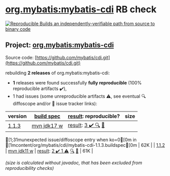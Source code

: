 [org.mybatis:mybatis-cdi](https://search.maven.org/artifact/org.mybatis/mybatis-cdi/) RB check
=======

[![Reproducible Builds](https://reproducible-builds.org/images/logos/rb.svg) an independently-verifiable path from source to binary code](https://reproducible-builds.org/)

## Project: [org.mybatis:mybatis-cdi](https://search.maven.org/artifact/org.mybatis/mybatis-cdi/)

Source code: [https://github.com/mybatis/cdi.git](https://github.com/mybatis/cdi.git)

rebuilding **2 releases** of org.mybatis:mybatis-cdi:
- **1** releases were found successfully **fully reproducible** (100% reproducible artifacts :heavy_check_mark:),
- 1 had issues (some unreproducible artifacts :warning:, see eventual :mag: diffoscope and/or :memo: issue tracker links):

| version | [build spec](/BUILDSPEC.md) | [result](https://reproducible-builds.org/docs/jvm/): reproducible? | size |
| -- | --------- | ------ | -- |
| [1.1.3](https://search.maven.org/artifact/org.mybatis/mybatis-cdi/1.1.3/pom) | [mvn jdk17 w](mybatis-cdi-1.1.3.buildspec) | [result](mybatis-cdi-1.1.3.buildinfo): [3 :heavy_check_mark: ](mybatis-cdi-1.1.3.buildcompare) [:mag:](mybatis-cdi-1.1.3.diffoscope) [:memo:](https://issues.apache.org/jira/browse/FELIX-6496)
[1;31munexpected issue/diffoscope entry when ko=0[0m in [1mcontent/org/mybatis/cdi/mybatis-cdi-1.1.3.buildspec[0m
 | 62K |
| [1.1.2](https://search.maven.org/artifact/org.mybatis/mybatis-cdi/1.1.2/pom) | [mvn jdk11 w](mybatis-cdi-1.1.2.buildspec) | [result](mybatis-cdi-1.1.2.buildinfo): [2 :heavy_check_mark:  1 :warning:](mybatis-cdi-1.1.2.buildcompare) [:mag:](mybatis-cdi-1.1.2.diffoscope) [:memo:](https://issues.apache.org/jira/browse/FELIX-6496) | 61K |

<i>(size is calculated without javadoc, that has been excluded from reproducibility checks)</i>
